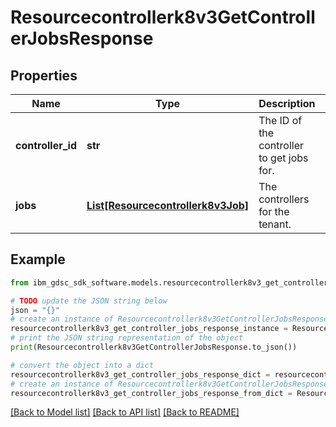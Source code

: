 # Resourcecontrollerk8v3GetControllerJobsResponse


## Properties

Name | Type | Description | Notes
------------ | ------------- | ------------- | -------------
**controller_id** | **str** | The ID of the controller to get jobs for. | [optional] 
**jobs** | [**List[Resourcecontrollerk8v3Job]**](Resourcecontrollerk8v3Job.md) | The controllers for the tenant. | [optional] 

## Example

```python
from ibm_gdsc_sdk_software.models.resourcecontrollerk8v3_get_controller_jobs_response import Resourcecontrollerk8v3GetControllerJobsResponse

# TODO update the JSON string below
json = "{}"
# create an instance of Resourcecontrollerk8v3GetControllerJobsResponse from a JSON string
resourcecontrollerk8v3_get_controller_jobs_response_instance = Resourcecontrollerk8v3GetControllerJobsResponse.from_json(json)
# print the JSON string representation of the object
print(Resourcecontrollerk8v3GetControllerJobsResponse.to_json())

# convert the object into a dict
resourcecontrollerk8v3_get_controller_jobs_response_dict = resourcecontrollerk8v3_get_controller_jobs_response_instance.to_dict()
# create an instance of Resourcecontrollerk8v3GetControllerJobsResponse from a dict
resourcecontrollerk8v3_get_controller_jobs_response_from_dict = Resourcecontrollerk8v3GetControllerJobsResponse.from_dict(resourcecontrollerk8v3_get_controller_jobs_response_dict)
```
[[Back to Model list]](../README.md#documentation-for-models) [[Back to API list]](../README.md#documentation-for-api-endpoints) [[Back to README]](../README.md)


